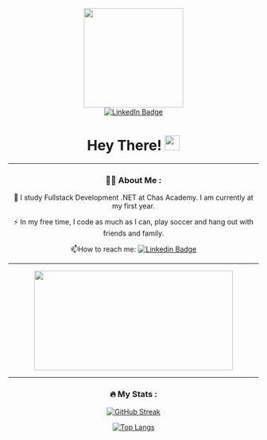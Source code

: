 <div id="header" align="center">
 <img src="https://media.giphy.com/media/NgurY1o4z080Jfoyzw/giphy.gif" width="200"/>
</div>

<div id="badges" align="center">
  <a href="https://www.linkedin.com/in/malin-nyberg-0bb35313a/">
    <img src="https://img.shields.io/badge/LinkedIn-blue?style=for-the-badge&logo=linkedin&logoColor=white" alt="LinkedIn Badge"/>
  </a>

  <div id="header" align="center">
  <img src="https://komarev.com/ghpvc/?username=MalinNyberg&style=flat-square&color=blue" alt=""/>
  <div></div>


  <h1>
  Hey There!
  <img src="https://media.giphy.com/media/hvRJCLFzcasrR4ia7z/giphy.gif" width="30px"/>
</h1>

---

### :woman_technologist: About Me :
 :telescope: I study Fullstack Development .NET at Chas Academy. I am currently at my first year.

  :zap: In my free time, I code as much as I can, play soccer and hang out with friends and family.

 :mailbox:How to reach me: [![Linkedin Badge](https://img.shields.io/badge/-linkedin-blue?style=flat&logo=Linkedin&logoColor=white)](https://www.linkedin.com/in/malin-nyberg-0bb35313a/)

 ---

  <div align="center">
  <img src="https://media.giphy.com/media/UZQCbV4OW1mXdHJNPS/giphy.gif" width="400" height="200"/>
</div>

---

### :fire: My Stats :
[![GitHub Streak](http://github-readme-streak-stats.herokuapp.com?user=MalinNyberg&theme=dark&background=000000)](https://git.io/streak-stats)

[![Top Langs](https://github-readme-stats.vercel.app/api/top-langs/?username=MalinNyberg&layout=compact&theme=vision-friendly-dark)](https://github.com/anuraghazra/github-readme-stats)


 

<!--
**MalinNyberg/MalinNyberg** is a ✨ _special_ ✨ repository because its `README.md` (this file) appears on your GitHub profile.

Here are some ideas to get you started:

- 🔭 I’m currently working on ...
- 🌱 I’m currently learning ...
- 👯 I’m looking to collaborate on ...
- 🤔 I’m looking for help with ...
- 💬 Ask me about ...
- 📫 How to reach me: ...
- 😄 Pronouns: ...
- ⚡ Fun fact: ...
-->
